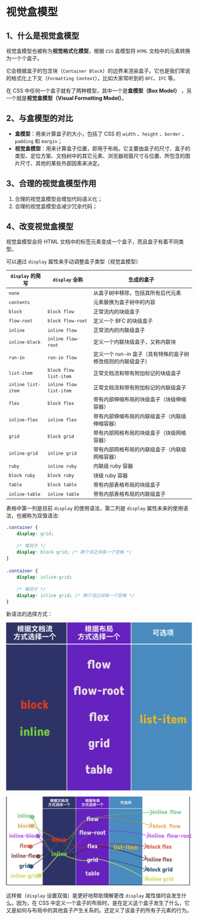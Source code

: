 # 视觉盒模型

## 1、什么是视觉盒模型

视觉盒模型也被称为**视觉格式化模型**，根据 `CSS` 盒模型将 `HTML` 文档中的元素转换为一个个盒子。

它会根据盒子的包含块（`Container Block`）的边界来渲染盒子。它也是我们常说的格式化上下文（`Formatting Context`），比如大家常听到的 `BFC`、`IFC` 等。

在 CSS 中任何一个盒子就有了两种模型，其中一个是**盒模型（Box Model）** ，另一个就是**视觉盒模型（Visual Formatting Model）**。

## 2、与盒模型的对比

* **盒模型**：用来计算盒子的大小，包括了 CSS 的 `width` 、`height` 、`border` 、`padding` 和 `margin`；
* **视觉盒模型**：用来计算盒子位置，即用于布局。它主要由盒子的尺寸、盒子的类型、定位方案、文档树中的其它元素、浏览器视窗尺寸与位置、所包含的图片尺寸、其他的某些外部因素来决定。

## 3、合理的视觉盒模型作用

1. 合理的视觉盒模型会增加代码语义化；
2. 合理的视觉盒模型会减少冗余代码；

## 4、改变视觉盒模型

视觉盒模型会将 HTML 文档中的标签元素变成一个盒子，而且盒子有着不同类型。

可以通过 `display` 属性来手动调整盒子类型（视觉盒模型）


| **`display`** **的简写** | **`display`** **全称**  | **生成的盒子**                                               |
| ------------------------ | ----------------------- | ------------------------------------------------------------ |
| `none`                   |                         | 从盒子树中移除，包括其所有后代元素                           |
| `contents`               |                         | 元素替换为盒子树中的内容                                     |
| `block`                  | `block flow`            | 正常流内的块级盒子                                           |
| `flow-root`              | `block flow-root`       | 定义一个 BFC 的块级盒子                                      |
| `inline`                 | `inline flow`           | 正常流内的内联级盒子                                         |
| `inline-block`           | `inline flow-root`      | 定义一个内联块级盒子，又称内联块                             |
| `run-in`                 | `run-in flow`           | 定义一个 run-in 盒子（具有特殊的盒子树修改规则的内联级盒子） |
| `list-item`              | `block flow list-item`  | 正常文档流和带有附加标记的块级盒子                           |
| `inline list-item`       | `inline flow list-item` | 正常文档流和带有附加标记的内联级盒子                         |
| `flex`                   | `block flex`            | 带有内部伸缩布局的块级盒子（块级伸缩容器）                   |
| `inline-flex`            | `inline flex`           | 带有内部伸缩布局的内联级盒子（内联级伸缩容器）               |
| `grid`                   | `block grid`            | 带有内部网格布局的块级盒子（块级网格容器）                   |
| `inline-grid`            | `inline grid`           | 带有内部网格布局的内联级盒子（内联级网格容器）               |
| `ruby`                   | `inline ruby`           | 内联级 ruby 容器                                             |
| `block ruby`             | `block ruby`            | 块级 ruby 容器                                               |
| `table`                  | `block table`           | 带有内部表格布局的块级盒子                                   |
| `inline-table`           | `inline table`          | 带有内部表格布局的内联级盒子                                 |

表格中第一列是目前 `display` 的使用语法，第二列是 `display` 属性未来的使用语法，也被称为双值语法:

```css
.container {
    display: grid;
  
    /* 等同于 */
    display: block grid; /* 两个词之间有一个空格 */
}

.container {
    display: inline-grid;
  
    /* 等同于 */
    display: inline grid; /* 两个词之间有一个空格 */
}

```

新语法的选择方式：

![1.png](../images/视觉盒模型1.png)

![2.png](../images/视觉盒模型2.png)

这样做（`display` 设置双值）能更好地帮助理解更改 `display` 属性值时会发生什么。因为，在 CSS 中定义一个盒子的布局时，是在定义这个盒子发生了什么，它又是如何与布局中的其他盒子产生关系的。还定义了该盒子的所有子元素的行为。
